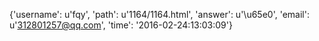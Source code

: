 {'username': u'fqy', 'path': u'1164/1164.html', 'answer': u'\u65e0', 'email': u'312801257@qq.com', 'time': '2016-02-24:13:03:09'}